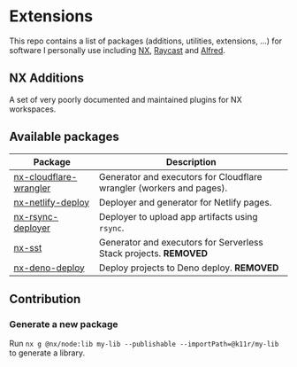 # Extensions

This repo contains a list of packages (additions, utilities, extensions, ...) for software I personally use including [NX](https://nx.dev/), [Raycast](https://www.raycast.com/) and [Alfred](https://www.alfredapp.com/workflows/).

## NX Additions

A set of very poorly documented and maintained plugins for NX workspaces.

## Available packages

| Package                                                      | Description                                                           |
| ------------------------------------------------------------ | --------------------------------------------------------------------- |
| [nx-cloudflare-wrangler](./packages/nx-cloudflare-wrangler/) | Generator and executors for Cloudflare wrangler (workers and pages).  |
| [nx-netlify-deploy](./packages/nx-netlify-deploy/)           | Deployer and generator for Netlify pages.                             |
| [nx-rsync-deployer](./packages/nx-rsync-deployer/)           | Deployer to upload app artifacts using `rsync`.                       |
| [nx-sst](./packages/nx-sst/)                                 | Generator and executors for Serverless Stack projects. **REMOVED** |
| [nx-deno-deploy](./packages/nx-deno-deploy/)                 | Deploy projects to Deno deploy. **REMOVED**                           |

## Contribution

### Generate a new package

Run `nx g @nx/node:lib my-lib --publishable --importPath=@k11r/my-lib` to generate a library.
